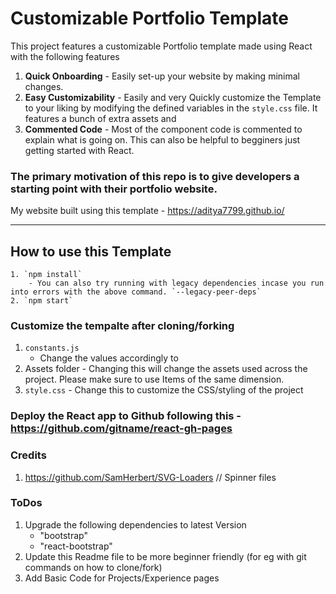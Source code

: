 # Customizable Portfolio Template

This project features a customizable Portfolio template made using React with the following features

1. **Quick Onboarding** - Easily set-up your website by making minimal changes. 
2. **Easy Customizability** - Easily and very Quickly customize the Template to your liking by modifying the defined variables in the `style.css` file. It features a bunch of extra assets and 
3. **Commented Code** - Most of the component code is commented to explain what is going on. This can also be helpful to begginers just getting started with React.


### The primary motivation of this repo is to give developers a starting point with their portfolio website. 

My website built using this template - https://aditya7799.github.io/

---
## How to use this Template 

```
1. `npm install` 
    - You can also try running with legacy dependencies incase you run into errors with the above command. `--legacy-peer-deps`
2. `npm start`

```


### Customize the tempalte after cloning/forking

1. `constants.js`
    - Change the values accordingly to 
2. Assets folder -  Changing this will change the assets used across the project. Please make sure to use Items of the same dimension.
3. `style.css` - Change this to customize the CSS/styling of the project

### Deploy the React app to Github following this - https://github.com/gitname/react-gh-pages



### Credits
1. https://github.com/SamHerbert/SVG-Loaders // Spinner files



### ToDos
1. Upgrade the following dependencies to latest Version
    - "bootstrap"
    - "react-bootstrap"
2. Update this Readme file to be more beginner friendly (for eg with git commands on how to clone/fork)
3. Add Basic Code for Projects/Experience pages
